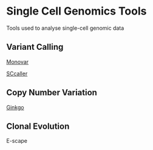 # Single Cell Genomics Tools
Tools used to analyse single-cell genomic data

## Variant Calling
[Monovar](https://bitbucket.org/hamimzafar/monovar)

[SCcaller](https://github.com/biosinodx/SCcaller/)


## Copy Number Variation
[Ginkgo](https://github.com/robertaboukhalil/ginkgo)


## Clonal Evolution
E-scape
